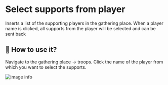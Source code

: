 # Select supports from player

Inserts a list of the supporting players in the gathering place. When a player name is clicked, all supports from the player will be selected and can be sent back

## 🚀 How to use it?
Navigate to the gathering place -> troops. Click the name of the player from which you want to select the supports.

![image info](./screenshot.png)